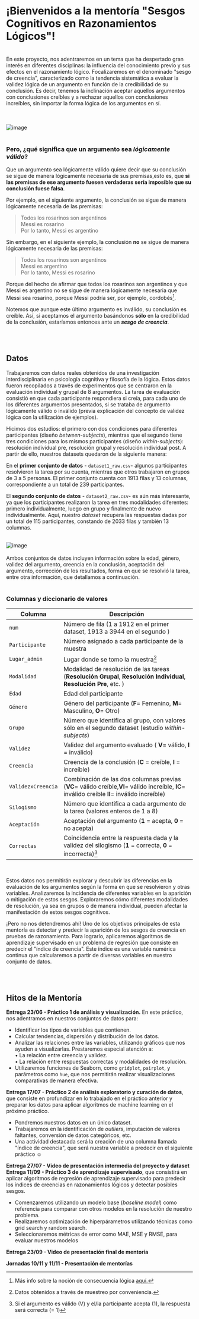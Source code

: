 # ¡Bienvenidos a la mentoría "Sesgos Cognitivos en Razonamientos Lógicos"! 
<br>
En este proyecto, nos adentraremos en un tema que ha despertado gran interés en diferentes disciplinas: la influencia del conocimiento previo y sus efectos en el razonamiento lógico. Focalizaremos en el denominado "sesgo de creencia", caracterizado como la tendencia sistemática a evaluar la validez lógica de un argumento en función de la credibilidad de su conclusión. Es decir, tenemos la inclinación aceptar aquellos argumentos con conclusiones creíbles y a rechazar aquellos con conclusiones increíbles, sin importar la forma lógica de los argumentos en sí. <br>
<br></br>

![image](https://github.com/Erika-Ortiz/sesgos_diplodatos/assets/103912003/d754096e-013f-46ef-8e21-a65f6b682ca6)
<br></br>
### **Pero, ¿qué significa que un argumento sea *lógicamente válido*?**

Que un argumento sea lógicamente válido quiere decir que su conclusión se sigue de manera lógicamente necesaria de sus premisas,esto es, que **si las premisas de ese argumento fuesen verdaderas sería imposible que su conclusión fuese falsa**.

Por ejemplo, en el siguiente argumento, la conclusión se sigue de manera lógicamente necesaria de las premisas:

> Todos los rosarinos son argentinos <br>
> Messi es rosarino <br>
> Por lo tanto, Messi es argentino <br>

Sin embargo, en el siguiente ejemplo, la conclusión **no** se sigue de manera lógicamente necesaria de las premisas:

> Todos los rosarinos son argentinos <br>
> Messi es argentino <br>
> Por lo tanto, Messi es rosarino<br>

Porque del hecho de afirmar que todos los rosarinos son argentinos y que Messi es
argentino no se sigue de manera lógicamente necesaria que Messi sea rosarino, porque
Messi podría ser, por ejemplo, cordobés[^1].

Notemos que aunque este último argumento es inválido, su conclusión es creíble. Así, si aceptamos el argumento basándonos **sólo** en la credibilidad de la conclusión, estaríamos entonces ante un ***sesgo de creencia***. 

[^1]: Más info sobre la noción de consecuencia lógica [aquí.](https://es.wikipedia.org/wiki/Consecuencia_l%C3%B3gica)

<br></br>
## Datos 

Trabajaremos con datos reales obtenidos de una investigación interdisciplinaria en psicología cognitiva y filosofía de la lógica. Estos datos fueron recopilados a través de experimentos que se centraron en la evaluación individual y grupal de 8 argumentos. La tarea de evaluación consistió en que cada participante respondiera si creía, para cada uno de los diferentes argumentos presentados, si se trataba de argumento lógicamente válido o inválido (previa explicación del concepto de validez lógica con la utilización de ejemplos). 

Hicimos dos estudios: el primero con dos condiciones para diferentes participantes (diseño *between-subjects*), mientras que el segundo tiene tres condiciones para los mismos participantes (diseño *within-subjects*): resolución individual pre, resolución grupal y resolución individual post. A partir de ello, nuestros datasets quedaron de la siguiente manera: 


En el **primer conjunto de datos** - `dataset1_raw.csv`- algunos participantes resolvieron la tarea por su cuenta, mientras que otros trabajaron en grupos de 3 a 5 personas. El primer conjunto cuenta con 1913 filas y 13 columnas, correspondiente a un total de 239 participantes.


El **segundo conjunto de datos**  - `dataset2_raw.csv`- es aún más interesante, ya que los participantes realizaron la tarea en tres modalidades diferentes: primero individualmente, luego en grupo y finalmente de nuevo individualmente. Aquí, nuestro *dataset* recupera las respuestas dadas por un total de 115 participantes, constando de 2033 filas y también 13 columnas.<br></br>

![image](https://github.com/Erika-Ortiz/sesgos_diplodatos/assets/103912003/6e5af968-34ab-43ca-b333-08ab1ae40d15)
<br></br>
Ambos conjuntos de datos incluyen información sobre la edad, género, validez del argumento, creencia en la conclusión, aceptación del argumento, corrección de los resultados, forma en que se resolvió la tarea, entre otra información, que detallamos a continuación.
<br></br>
### Columnas y diccionario de valores

| Columna | Descripción | 
| ----------- | ----------- |
| `num` | Número de fila (1 a 1912 en el primer dataset, 1913 a 3944 en el segundo ) |
| `Participante` | Número asignado a cada participante de la muestra |
| `Lugar_admin` | Lugar donde se tomo la muestra[^2] |
| `Modalidad` | Modalidad de resolución de las tareas (**Resolución Grupal**, **Resolución Individual**, **Resolución Pre**, etc. ) |
| `Edad` | Edad del participante |
| `Género` | Género del participante (**F**= Femenino, **M**= Masculino, **O**= Otro) |
| `Grupo` | Número que identifica al grupo, con valores sólo en el segundo dataset (estudio *within-subjects*)|
| `Validez` | Validez del argumento evaluado ( **V**= válido, **I** = inválido) |
| `Creencia` | Creencia de la conclusión (**C** = creíble, **I** = increíble) |
| `ValidezxCreencia` | Combinación de las dos columnas previas (**VC**= válido creíble,**VI**= válido increíble, **IC**= inválido creíble **II**= inválido increíble) |
| `Silogismo` | Número que identifica a cada argumento de la tarea (valores enteros de 1 a 8) |
| `Aceptación` | Aceptación del argumento (**1** = acepta, **0** = no acepta) |
| `Correctas` | Coincidencia entre la respuesta dada y la validez del silogismo (**1** = correcta, **0** = incorrecta)[^3]|
<br>

[^2]: Datos obtenidos a través de muestreo por conveniencia. 
[^3]: Si el argumento es válido (V) y el/la participante acepta (1), la respuesta será correcta (= 1) 

Estos datos nos permitirán explorar y descubrir las diferencias en la evaluación de los argumentos según la forma en que se resolvieron y otras variables. Analizaremos la incidencia de diferentes variables en la aparición o mitigación de estos sesgos. Exploraremos cómo diferentes modalidades de resolución, ya sea en grupos o de manera individual, pueden afectar la manifestación de estos sesgos cognitivos. 

¡Pero no nos detendremos ahí! Uno de los objetivos principales de esta mentoría es detectar y predecir la aparición de los sesgos de creencia en pruebas de razonamiento. Para lograrlo, aplicaremos algoritmos de aprendizaje supervisado en un problema de regresión que consiste en predecir el "índice de creencia". Este índice es una variable numérica continua que calcularemos a partir de diversas variables en nuestro conjunto de datos.

<br></br>
## Hitos de la Mentoría


**Entrega 23/06 - Práctico 1 de análisis y visualización.**  En este práctico, nos adentramos en nuestros conjuntos de datos para:

- Identificar los tipos de variables que contienen.
- Calcular tendencias, dispersión y distribución de los datos.
- Analizar las relaciones entre las variables, utilizando gráficos que nos ayuden a visualizarlas.
Prestaremos especial atención a:<br>
	• La relación entre creencia y validez.<br>
	• La relación entre respuestas correctas y modalidades de resolución.<br>
- Utilizaremos funciones de Seaborn, como `gridplot`, `pairplot`, y parámetros como `hue`, que nos permitirán realizar visualizaciones comparativas de manera efectiva.

**Entrega 17/07 - Práctico 2 de análisis exploratorio y curación de datos**, que consiste en profundizar en lo trabajado en el práctico anterior y preparar los datos para aplicar algoritmos de machine learning en el próximo práctico.
- Pondremos nuestros datos en un único dataset.
- Trabajaremos en la identificación de *outliers*, imputación de valores faltantes, conversión de datos categóricos, etc.
- Una actividad destacada será la creación de una columna llamada "índice de creencia", que será nuestra variable a predecir en el siguiente práctico ☺

**Entrega 27/07 - Video de presentación intermedia del proyecto y dataset**
**Entrega 11/09 - Práctico 3 de aprendizaje supervisado**, que consistirá en aplicar algoritmos de regresión de aprendizaje supervisado para predecir los índices de creencias en razonamientos lógicos y detectar posibles sesgos.
- Comenzaremos utilizando un modelo base (*baseline model*) como referencia para comparar con otros modelos en la resolución de nuestro problema.
- Realizaremos optimización de hiperpárametros utilizando técnicas como grid search y random search.
- Seleccionaremos métricas de error como MAE, MSE y RMSE, para evaluar nuestros modelos <br>

**Entrega 23/09 - Video de presentación final de mentoría**<br>

**Jornadas 10/11 y 11/11 - Presentación de mentorías**<br>

